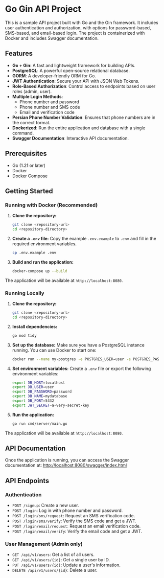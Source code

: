 # Go Gin API Project

This is a sample API project built with Go and the Gin framework. It includes user authentication and authorization, with options for password-based, SMS-based, and email-based login. The project is containerized with Docker and includes Swagger documentation.

## Features

- **Go + Gin**: A fast and lightweight framework for building APIs.
- **PostgreSQL**: A powerful open-source relational database.
- **GORM**: A developer-friendly ORM for Go.
- **JWT Authentication**: Secure your API with JSON Web Tokens.
- **Role-Based Authorization**: Control access to endpoints based on user roles (admin, user).
- **Multiple Login Methods**:
  - Phone number and password
  - Phone number and SMS code
  - Email and verification code
- **Persian Phone Number Validation**: Ensures that phone numbers are in the correct format.
- **Dockerized**: Run the entire application and database with a single command.
- **Swagger Documentation**: Interactive API documentation.

## Prerequisites

- Go (1.21 or later)
- Docker
- Docker Compose

## Getting Started

### Running with Docker (Recommended)

1.  **Clone the repository:**
    ```sh
    git clone <repository-url>
    cd <repository-directory>
    ```

2.  **Create a `.env` file:**
    Copy the example `.env.example` to `.env` and fill in the required environment variables.
    ```sh
    cp .env.example .env
    ```

3.  **Build and run the application:**
    ```sh
    docker-compose up --build
    ```

The application will be available at `http://localhost:8080`.

### Running Locally

1.  **Clone the repository:**
    ```sh
    git clone <repository-url>
    cd <repository-directory>
    ```

2.  **Install dependencies:**
    ```sh
    go mod tidy
    ```

3.  **Set up the database:**
    Make sure you have a PostgreSQL instance running. You can use Docker to start one:
    ```sh
    docker run --name my-postgres -e POSTGRES_USER=user -e POSTGRES_PASSWORD=password -e POSTGRES_DB=mydatabase -p 5432:5432 -d postgres
    ```

4.  **Set environment variables:**
    Create a `.env` file or export the following environment variables:
    ```sh
    export DB_HOST=localhost
    export DB_USER=user
    export DB_PASSWORD=password
    export DB_NAME=mydatabase
    export DB_PORT=5432
    export JWT_SECRET=a-very-secret-key
    ```

5.  **Run the application:**
    ```sh
    go run cmd/server/main.go
    ```

The application will be available at `http://localhost:8080`.

## API Documentation

Once the application is running, you can access the Swagger documentation at:
[http://localhost:8080/swagger/index.html](http://localhost:8080/swagger/index.html)

## API Endpoints

### Authentication

- `POST /signup`: Create a new user.
- `POST /login`: Log in with phone number and password.
- `POST /login/sms/request`: Request an SMS verification code.
- `POST /login/sms/verify`: Verify the SMS code and get a JWT.
- `POST /login/email/request`: Request an email verification code.
- `POST /login/email/verify`: Verify the email code and get a JWT.

### User Management (Admin only)

- `GET /api/v1/users`: Get a list of all users.
- `GET /api/v1/users/{id}`: Get a single user by ID.
- `PUT /api/v1/users/{id}`: Update a user's information.
- `DELETE /api/v1/users/{id}`: Delete a user.
